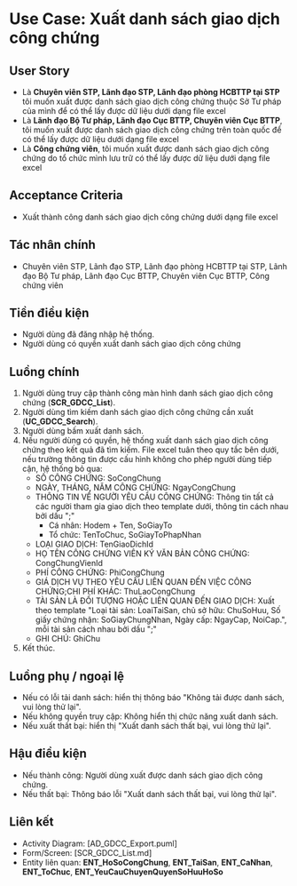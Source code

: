 # Use Case: Xuất danh sách giao dịch công chứng

## User Story
- Là **Chuyên viên STP, Lãnh đạo STP, Lãnh đạo phòng HCBTTP tại STP** tôi muốn xuất được danh sách giao dịch công chứng thuộc Sở Tư pháp của mình để có thể lấy được dữ liệu dưới dạng file excel
- Là **Lãnh đạo Bộ Tư pháp, Lãnh đạo Cục BTTP, Chuyên viên Cục BTTP**, tôi muốn xuất được danh sách giao dịch công chứng trên toàn quốc để có thể lấy được dữ liệu dưới dạng file excel
- Là **Công chứng viên**, tôi muốn xuất được danh sách giao dịch công chứng do tổ chức mình lưu trữ có thể lấy được dữ liệu dưới dạng file excel

## Acceptance Criteria
- Xuất thành công danh sách giao dịch công chứng dưới dạng file excel

## Tác nhân chính
- Chuyên viên STP, Lãnh đạo STP, Lãnh đạo phòng HCBTTP tại STP, Lãnh đạo Bộ Tư pháp, Lãnh đạo Cục BTTP, Chuyên viên Cục BTTP, Công chứng viên

## Tiền điều kiện
- Người dùng đã đăng nhập hệ thống.
- Người dùng có quyền xuất danh sách giao dịch công chứng

## Luồng chính
1. Người dùng truy cập thành công màn hình danh sách giao dịch công chứng (**SCR_GDCC_List**).
2. Người dùng tìm kiếm danh sách giao dịch công chứng cần xuất (**UC_GDCC_Search**).
3. Người dùng bấm xuất danh sách.
4. Nếu người dùng có quyền, hệ thống xuất danh sách giao dịch công chứng theo kết quả đã tìm kiếm. File excel tuân theo quy tắc bên dưới, nếu trường thông tin được cấu hình không cho phép người dùng tiếp cận, hệ thống bỏ qua:
    - SỐ CÔNG CHỨNG: SoCongChung	
    - NGÀY, THÁNG, NĂM CÔNG CHỨNG: NgayCongChung	
    - THÔNG TIN VỀ NGƯỜI YÊU CẦU CÔNG CHỨNG: Thông tin tất cả các người tham gia giao dịch theo template dưới, thông tin cách nhau bởi dấu ";"
        - Cá nhân: Hodem + Ten, SoGiayTo
        - Tổ chức: TenToChuc, SoGiayToPhapNhan
    - LOẠI GIAO DỊCH: TenGiaoDichId	
    - HỌ TÊN CÔNG CHỨNG VIÊN KÝ VĂN BẢN CÔNG CHỨNG: CongChungVienId	
    - PHÍ CÔNG CHỨNG: PhiCongChung	
    - GIÁ DỊCH VỤ THEO YÊU CẦU LIÊN QUAN ĐẾN VIỆC CÔNG CHỨNG;CHI PHÍ KHÁC: ThuLaoCongChung	
    - TÀI SẢN LÀ ĐỐI TƯỢNG HOẶC LIÊN QUAN ĐẾN GIAO DỊCH: Xuất theo template "Loại tài sản: LoaiTaiSan, chủ sở hữu: ChuSoHuu, Số giấy chứng nhận: SoGiayChungNhan, Ngày cấp: NgayCap, NoiCap.", mỗi tài sản cách nhau bởi dấu ";"
    - GHI CHÚ: GhiChu
5. Kết thúc.

## Luồng phụ / ngoại lệ
- Nếu có lỗi tải danh sách: hiển thị thông báo "Không tải được danh sách, vui lòng thử lại".
- Nếu không quyền truy cập: Không hiển thị chức năng xuất danh sách.
- Nếu xuất thất bại: hiển thị "Xuất danh sách thất bại, vui lòng thử lại".

## Hậu điều kiện
- Nếu thành công: Người dùng xuất được danh sách giao dịch công chứng.
- Nếu thất bại: Thông báo lỗi "Xuất danh sách thất bại, vui lòng thử lại".

## Liên kết
- Activity Diagram: [AD_GDCC_Export.puml]
- Form/Screen: [SCR_GDCC_List.md]
- Entity liên quan: **ENT_HoSoCongChung**, **ENT_TaiSan**, **ENT_CaNhan**, **ENT_ToChuc**, **ENT_YeuCauChuyenQuyenSoHuuHoSo**

